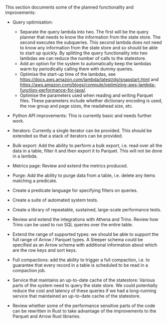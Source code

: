 

This section documents some of the planned functionality and improvements:

- Query optimisation:
    - Separate the query lambda into two. The first will be the query planner that needs to know
    the information from the state store. The second executes the subqueries. This second
    lambda does not need to know any information from the state store and so should be able to
    start up quickly. By splitting the query functionality into two lambdas we can reduce the
    number of calls to the statestore.
    - Add an option for the system to automatically keep the lambdas warm by periodically
    calling them with dummy queries.
    - Optimise the start-up time of the lambdas, see https://docs.aws.amazon.com/lambda/latest/dg/snapstart.html
    and https://aws.amazon.com/blogs/compute/optimizing-aws-lambda-function-performance-for-java/.
    - Optimise the parameters used when reading and writing Parquet files. These parameters include whether
    dictionary encoding is used, the row group and page sizes, the readahead size, etc.

- Python API improvements: This is currently basic and needs further work.

- Iterators: Currently a single iterator can be provided. This should be extended so
    that a stack of iterators can be provided.

- Bulk export: Add the ability to perform a bulk export, i.e. read over all the data in
    a table, filter it and then export it to Parquet. This will not be done in a lambda.

- Metrics page: Review and extend the metrics produced.

- Purge: Add the ability to purge data from a table, i.e. delete any items matching a
    predicate.

- Create a predicate language for specifying filters on queries.

- Create a suite of automated system tests.

- Create a library of repeatable, sustained, large-scale performance tests.

- Review and extend the integrations with Athena and Trino. Review how Trino can
    be used to run SQL queries over the entire table.

- Extend the range of supported types: we should be able to support the full range
    of Arrow / Parquet types. A Sleeper schema could be specified as an Arrow schema
    with additional information about which are the row keys and sort keys.

- Full compactions: add the ability to trigger a full compaction, i.e. to guarantee
    that every record in a table is scheduled to be read in a compaction job.

- Service that maintains an up-to-date cache of the statestore: Various parts of the
    system need to query the state store. We could potentially reduce the cost and
    latency of these queries if we had a long-running service that maintained an
    up-to-date cache of the statestore.

- Review whether some of the performance sensitive parts of the code can be rewritten
    in Rust to take advantage of the improvements to the Parquet and Arrow Rust libraries.
